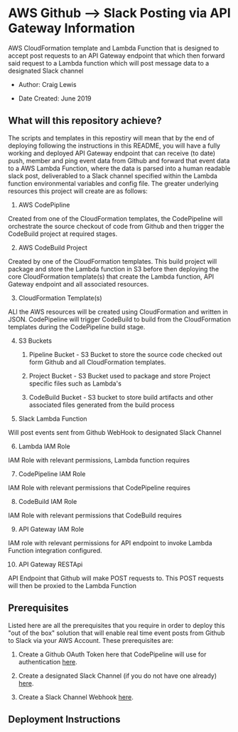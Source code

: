 # AWS Github --> Slack Posting via API Gateway Information

AWS CloudFormation template and Lambda Function that is designed to accept post requests to an API Gateway endpoint  that which then forward said request to a Lambda function which will post message data to a designated Slack channel

- Author: Craig Lewis

- Date Created: June 2019

## What will this repository achieve? 

The scripts and templates in this repostiry will mean that by the end of deploying following the instructions in this README, you will have a fully working and deployed API Gateway endpoint that can receive (to date) push, member and ping event data from Github and forward that event data to a AWS Lambda Function, where the data is parsed into a human readable slack post, deliverabled to a Slack channel specified within the Lambda function environmental variables and config file. The greater underlying resources this project will create are as follows: 

1. AWS CodePipline 

Created  from one of the CloudFormation templates, the CodePipeline will orchestrate the source checkout of code from Github and then trigger the CodeBuild project at required stages. 

2. AWS CodeBuild Project

Created by one of the CloudFormation templates. This build project will package and store the Lambda function in S3 before then deploying the core CloudFormation template(s) that create the Lambda function, API Gateway endpoint and all associated resources. 

3. CloudFormation Template(s)

ALl the AWS resources will be created using CloudFormation and written in JSON. CodePipeline will trigger CodeBuild to build from the CloudFormation templates during the CodePipeline build stage. 

4. S3 Buckets

    1. Pipeline Bucket - S3 Bucket to store the source code checked out form Github and all CloudFormation templates. 

    2. Project Bucket - S3 Bucket used to package and store Project specific files such as Lambda's

    3. CodeBuild Bucket - S3 bucket to store build artifacts and other associated files generated from the build process
    

5. Slack Lambda Function

Will post events sent from Github WebHook to designated Slack Channel

6. Lambda IAM Role

IAM Role with relevant permissions, Lambda function requires

7. CodePipeline IAM Role

IAM Role with relevant permissions that CodePipeline requires

8. CodeBuild IAM Role

IAM Role with relevant permissions that CodeBuild requires

9. API Gateway IAM Role

IAM role with relevant permissions for API endpoint to invoke Lambda Function integration configured. 

10. API Gateway RESTApi

API Endpoint that Github will make POST requests to. This POST requests will then be proxied to the Lambda Function

## Prerequisites

Listed here are all the prerequisites that you require in order to deploy this "out of the box" solution that will enable real time event posts from Github to Slack via your AWS Account. These prerequisites are: 

  1. Create a Github OAuth Token here that CodePipeline will use for authentication [here](https://help.github.com/en/articles/creating-a-personal-access-token-for-the-command-line).

  2. Create a designated Slack Channel (if you do not have one already) [here](https://get.slack.help/hc/en-us/articles/201402297-Create-a-channel).

  3. Create a Slack Channel Webhook [here](https://get.slack.help/hc/en-gb/articles/115005265063-Incoming-webhooks-for-Slack).

## Deployment Instructions